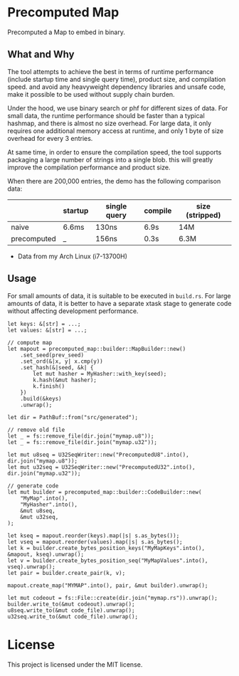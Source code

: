 # Precomputed Map

Precomputed a Map to embed in binary.

## What and Why

The tool attempts to achieve the best in terms of
runtime performance (include startup time and single query time), product size, and compilation speed.
and avoid any heavyweight dependency libraries and unsafe code,
make it possible to be used without supply chain burden.

Under the hood, we use binary search or phf for different sizes of data.
For small data, the runtime performance should be faster than a typical hashmap, and there is almost no size overhead.
For large data, it only requires one additional memory access at runtime, and only 1 byte of size overhead for every 3 entries.

At same time, in order to ensure the compilation speed,
the tool supports packaging a large number of strings into a single blob.
this will greatly improve the compilation performance and product size.

When there are 200,000 entries, the demo has the following comparison data:

|                | startup | single query | compile | size (stripped)
|----------------|---------|--------------|---------|----------------
|naive           | 6.6ms   | 130ns        | 6.9s    | 14M
|precomputed     | _       | 156ns        | 0.3s    | 6.3M

* Data from my Arch Linux (i7-13700H)

## Usage

For small amounts of data, it is suitable to be executed in `build.rs`.
For large amounts of data, it is better to have a separate xtask stage
to generate code without affecting development performance.

```rust,ignore
let keys: &[str] = ...;
let values: &[str] = ...;

// compute map
let mapout = precomputed_map::builder::MapBuilder::new()
    .set_seed(prev_seed)
    .set_ord(&|x, y| x.cmp(y))
    .set_hash(&|seed, &k| {
        let mut hasher = MyHasher::with_key(seed);
        k.hash(&mut hasher);
        k.finish()
    })
    .build(&keys)
    .unwrap();

let dir = PathBuf::from("src/generated");

// remove old file
let _ = fs::remove_file(dir.join("mymap.u8"));
let _ = fs::remove_file(dir.join("mymap.u32"));

let mut u8seq = U32SeqWriter::new("PrecomputedU8".into(), dir.join("mymap.u8"));
let mut u32seq = U32SeqWriter::new("PrecomputedU32".into(), dir.join("mymap.u32"));

// generate code
let mut builder = precomputed_map::builder::CodeBuilder::new(
    "MyMap".into(),
    "MyHasher".into(),
    &mut u8seq,
    &mut u32seq,
);

let kseq = mapout.reorder(keys).map(|s| s.as_bytes());
let vseq = mapout.reorder(values).map(|s| s.as_bytes();
let k = builder.create_bytes_position_keys("MyMapKeys".into(), &mapout, kseq).unwrap();
let v = builder.create_bytes_position_seq("MyMapValues".into(), vseq).unwrap();
let pair = builder.create_pair(k, v);

mapout.create_map("MYMAP".into(), pair, &mut builder).unwrap();

let mut codeout = fs::File::create(dir.join("mymap.rs")).unwrap();
builder.write_to(&mut codeout).unwrap();
u8seq.write_to(&mut code_file).unwrap();
u32seq.write_to(&mut code_file).unwrap();
```

# License

This project is licensed under the MIT license.

